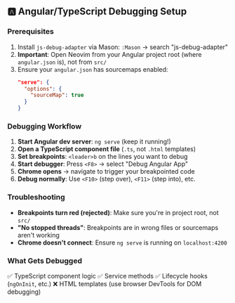## 🅰️ Angular/TypeScript Debugging Setup

### Prerequisites
1. Install `js-debug-adapter` via Mason: `:Mason` → search "js-debug-adapter"
2. **Important**: Open Neovim from your Angular project root (where `angular.json` is), not from `src/`
3. Ensure your `angular.json` has sourcemaps enabled:
   ```json
   "serve": {
     "options": {
       "sourceMap": true
     }
   }
   ```

### Debugging Workflow
1. **Start Angular dev server**: `ng serve` (keep it running!)
2. **Open a TypeScript component file** (`.ts`, not `.html` templates)
3. **Set breakpoints**: `<leader>b` on the lines you want to debug
4. **Start debugger**: Press `<F8>` → select "Debug Angular App"
5. **Chrome opens** → navigate to trigger your breakpointed code
6. **Debug normally**: Use `<F10>` (step over), `<F11>` (step into), etc.

### Troubleshooting
- **Breakpoints turn red (rejected)**: Make sure you're in project root, not `src/`
- **"No stopped threads"**: Breakpoints are in wrong files or sourcemaps aren't working
- **Chrome doesn't connect**: Ensure `ng serve` is running on `localhost:4200`

### What Gets Debugged
✅ TypeScript component logic
✅ Service methods
✅ Lifecycle hooks (`ngOnInit`, etc.)
❌ HTML templates (use browser DevTools for DOM debugging)
